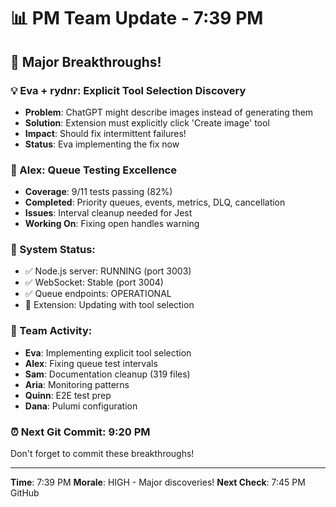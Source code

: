 # 📊 PM Team Update - 7:39 PM

## 🎯 Major Breakthroughs!

### 💡 Eva + rydnr: Explicit Tool Selection Discovery
- **Problem**: ChatGPT might describe images instead of generating them
- **Solution**: Extension must explicitly click 'Create image' tool
- **Impact**: Should fix intermittent failures!
- **Status**: Eva implementing the fix now

### 🧪 Alex: Queue Testing Excellence
- **Coverage**: 9/11 tests passing (82%)
- **Completed**: Priority queues, events, metrics, DLQ, cancellation
- **Issues**: Interval cleanup needed for Jest
- **Working On**: Fixing open handles warning

### 🚀 System Status:
- ✅ Node.js server: RUNNING (port 3003)
- ✅ WebSocket: Stable (port 3004)
- ✅ Queue endpoints: OPERATIONAL
- 🔄 Extension: Updating with tool selection

### 👥 Team Activity:
- **Eva**: Implementing explicit tool selection
- **Alex**: Fixing queue test intervals
- **Sam**: Documentation cleanup (319 files)
- **Aria**: Monitoring patterns
- **Quinn**: E2E test prep
- **Dana**: Pulumi configuration

### ⏰ Next Git Commit: 9:20 PM
Don't forget to commit these breakthroughs!

---
**Time**: 7:39 PM
**Morale**: HIGH - Major discoveries!
**Next Check**: 7:45 PM GitHub